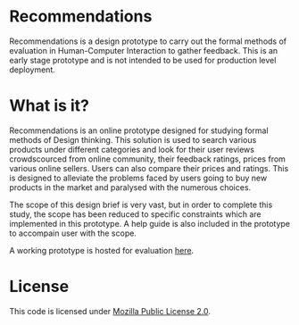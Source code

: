 Recommendations
=================

Recommendations is a design prototype to carry out the formal methods of evaluation in Human-Computer Interaction 
to gather feedback. This is an early stage prototype and is not intended to be used for production level deployment.

What is it?
============

Recommendations is an online prototype designed for studying formal methods of Design thinking. This solution is used to
search various products under different categories and look for their user reviews crowdscourced from online community,
their feedback ratings, prices from various online sellers. Users can also compare their prices and ratings. This is 
designed to alleviate the problems faced by users going to buy new products in the market and paralysed with the numerous
choices.

The scope of this design brief is very vast, but in order to complete this study, the scope has been reduced to specific 
constraints which are implemented in this prototype. A help guide is also included in the prototype to accompain user 
with the scope.

A working prototype is hosted for evaluation [here](https://dl.dropbox.com/u/88867846/Recommendations/index.html).

License
=========

This code is licensed under [Mozilla Public License 2.0](http://www.mozilla.org/MPL/2.0/).

